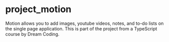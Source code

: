 # project_motion

Motion allows you to add images, youtube videos, notes, and to-do lists on the single page application.
This is part of the project from a TypeScript course by Dream Coding.